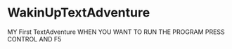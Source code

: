 # WakinUpTextAdventure
MY First TextAdventure
WHEN YOU WANT TO RUN THE PROGRAM PRESS CONTROL AND F5

